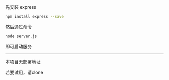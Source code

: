 先安装 express

```bash
npm install express --save
```

然后通过命令

```bash
node server.js
```

即可启动服务

---

本项目无部署地址

若要试用，请clone
